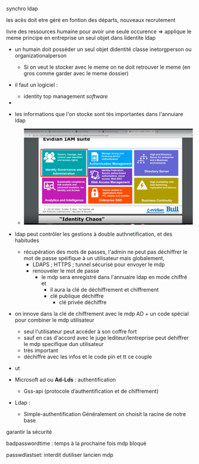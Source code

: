 synchro ldap

les acès doit etre géré en fontion des départs, nouveaux recrutement


livre des ressources humaine pour avoir une seule occurence => applique le meme principe en entreprise un seul objet dans lidentite ldap

- un humain doit posséder un seul objet didentité classe inetorgperson ou organizationalperson 
    - Si on veut le stocker avec le meme on ne doit retrouver le meme (en gros comme garder avec le meme dossier)



- il faut un logiciel : 
    - identity top management *software*
- 


- les informations que l'on stocke sont tès importantes dans l'annuiare ldap
    - ![tech_overview](./images/1_techoverview.png)    


- ldap peut contrôler les gestions à double authnetification,  et des habitudes

    - récupération des mots de passes, l'admin ne peut pas déchiffrer le mot de passe spéifique à un utilisateur mais globalement, 
        - LDAPS ; HTTPS ; tunnel sécurisé pour envoyer le mdp
        - renouveler le mot de passe 
            - le mdp sera enregistré dans l'annuaire ldap en mode chiffré et
                - il aura la clé de déchiffrement et chiffrement
                - clé publique déchiffre
                    - clé privée déchiffre


- on innove dans la clé de chiffrement avec le mdp AD + un code spécial pour combiner le mdp utilisateur
    - seul l'utilisateur peut accéder à son coffre fort
    - sauf en cas d'accord avec le juge lediteur/lentreprise peut dehiffrer le mdp specifique dun utilisateur
    - très important
    - déchiffre avec les infos et le code pin et tt ce couple





-  ut


- Microsoft ad ou **Ad-Lds** : authentification
    - 	Gss-api (protocole d’authentification et de chiffrement)    
- Ldap :
    - 	Simple-authentification
Généralement on choisit la racine de notre base


garantir la sécurité 


badpasswordtime : temps à la prochaine fois mdp bloqué

passwdlastset: interdit dutiliser lancien mdp